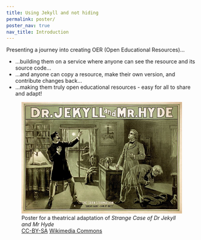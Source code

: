 ```yaml
---
title: Using Jekyll and not hiding
permalink: poster/
poster_nav: true
nav_title: Introduction
---
```


Presenting a journey into creating OER (Open Educational Resources)...

- ...building them on a service where anyone can see the resource and
  its source code...
- ...and anyone can copy a resource, make their own version, and contribute
  changes back...
- ...making them truly open educational resources - easy for all to share
  and adapt!

<figure>
  <img src="images/800px-Dr_Jekyll_and_Mr_Hyde_poster_edit2.jpg" alt="Dr Jekyll and Mr Hyde"/>
  <figcaption>
    Poster for a theatrical adaptation of <i>Strange Case of Dr Jekyll and Mr Hyde</i><br>
    <a href="https://creativecommons.org/licenses/by-sa/3.0/">CC-BY-SA</a>
    <a href="https://commons.wikimedia.org/wiki/File:Dr_Jekyll_and_Mr_Hyde_poster_edit2.jpg">Wikimedia Commons</a>
  </figcaption>
</figure>
